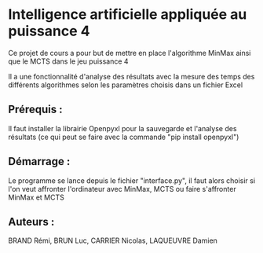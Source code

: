 <h1>Intelligence artificielle appliquée au puissance 4</h1>
<p>Ce projet de cours a pour but de mettre en place l'algorithme MinMax ainsi que le MCTS dans le jeu puissance 4</p>
<p>Il a une fonctionnalité d'analyse des résultats avec la mesure des temps des différents algorithmes selon les paramètres choisis dans un fichier Excel </p> 
<h2>Prérequis : </h2>
<p>Il faut installer la librairie Openpyxl pour la sauvegarde et l'analyse des résultats (ce qui peut se faire avec la commande "pip install openpyxl") </p> 
<h2>Démarrage : </h2>
<p>Le programme se lance depuis le fichier "interface.py", il faut alors choisir si l'on veut affronter l'ordinateur avec MinMax, MCTS ou faire s'affronter MinMax et MCTS <P>
<h2>Auteurs : </h2>
<p>BRAND Rémi, BRUN Luc, CARRIER Nicolas, LAQUEUVRE Damien</p>